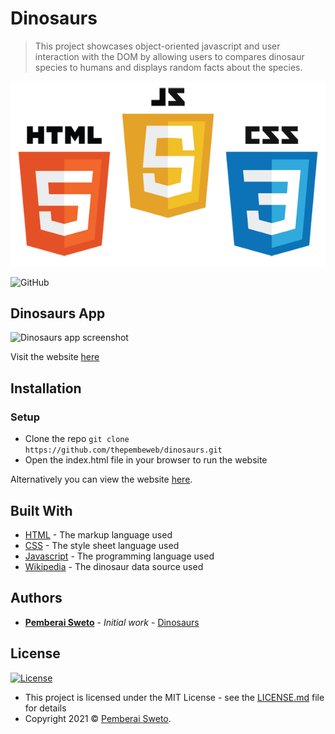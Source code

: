﻿# Dinosaurs

> This project showcases object-oriented javascript and user interaction with the DOM by allowing users to compares dinosaur species to humans and displays random facts about the species.

![alt html, javascript and css logo](images/html-js-css-logo.png)

![GitHub](https://img.shields.io/github/license/mashape/apistatus.svg)

## Dinosaurs App

![Dinosaurs app screenshot](app-screenshot.png)

Visit the website [here](https://thepembeweb.github.io/dinosaurs/index.html)

## Installation

### Setup

* Clone the repo `git clone https://github.com/thepembeweb/dinosaurs.git`
* Open the index.html file in your browser to run the website

Alternatively you can view the website [here](https://thepembeweb.github.io/dinosaurs/index.html).

## Built With

* [HTML](https://en.wikipedia.org/wiki/HTML) - The markup language used
* [CSS](https://en.wikipedia.org/wiki/Cascading_Style_Sheets) - The style sheet language used
* [Javascript](https://en.wikipedia.org/wiki/JavaScript) - The programming language used
* [Wikipedia](https://www.wikipedia.org/) - The dinosaur data source used


## Authors

* **[Pemberai Sweto](https://github.com/thepembeweb)** - *Initial work* - [Dinosaurs](https://github.com/thepembeweb/dinosaurs)

## License

[![License](http://img.shields.io/:license-mit-green.svg?style=flat-square)](http://badges.mit-license.org)

- This project is licensed under the MIT License - see the [LICENSE.md](LICENSE.md) file for details
- Copyright 2021 © [Pemberai Sweto](https://github.com/thepembeweb).



